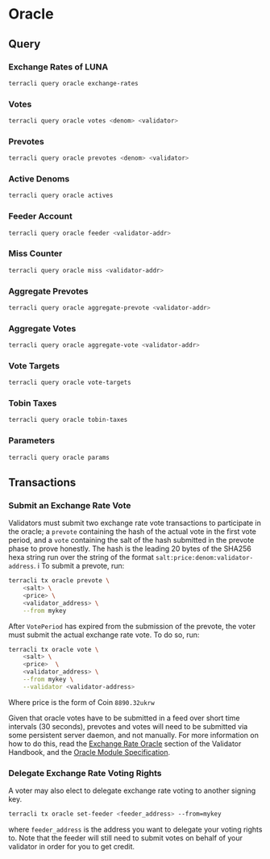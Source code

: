 # Oracle

## Query

### Exchange Rates of LUNA

```sh
terracli query oracle exchange-rates
```

### Votes

```sh
terracli query oracle votes <denom> <validator>
```

### Prevotes

```sh
terracli query oracle prevotes <denom> <validator>
```

### Active Denoms

```sh
terracli query oracle actives
```

### Feeder Account

```sh
terracli query oracle feeder <validator-addr>
```

### Miss Counter

```sh
terracli query oracle miss <validator-addr>
```

### Aggregate Prevotes

```sh
terracli query oracle aggregate-prevote <validator-addr>
```

### Aggregate Votes

```sh
terracli query oracle aggregate-vote <validator-addr>
```

### Vote Targets

```sh
terracli query oracle vote-targets
```

### Tobin Taxes

```sh
terracli query oracle tobin-taxes
```

### Parameters

```sh
terracli query oracle params
```

## Transactions

### Submit an Exchange Rate Vote

Validators must submit two exchange rate vote transactions to participate in the oracle; a `prevote` containing the hash of the actual vote in the first vote period, and a `vote` containing the salt of the hash submitted in the prevote phase to prove honestly. The hash is the leading 20 bytes of the SHA256 hexa string run over the string of the format `salt:price:denom:validator-address`.
i
To submit a prevote, run:

```bash
terracli tx oracle prevote \
    <salt> \
    <price> \
    <validator_address> \
    --from mykey
```

After `VotePeriod` has expired from the submission of the prevote, the voter must submit the actual exchange rate vote. To do so, run:

```bash
terracli tx oracle vote \
    <salt> \
    <price>  \
    <validator_address> \
    --from mykey \
    --validator <validator-address>
```

Where price is the form of Coin `8890.32ukrw`

Given that oracle votes have to be submitted in a feed over short time intervals (30 seconds), prevotes and votes will need to be submitted via some persistent server daemon, and not manually. For more information on how to do this, read the [Exchange Rate Oracle](../validator/oracle.md) section of the Validator Handbook, and the [Oracle Module Specification](../dev/spec-oracle.md).

### Delegate Exchange Rate Voting Rights

A voter may also elect to delegate exchange rate voting to another signing key.

```bash
terracli tx oracle set-feeder <feeder_address> --from=mykey
```

where `feeder_address` is the address you want to delegate your voting rights to. Note that the feeder will still need to submit votes on behalf of your validator in order for you to get credit.
